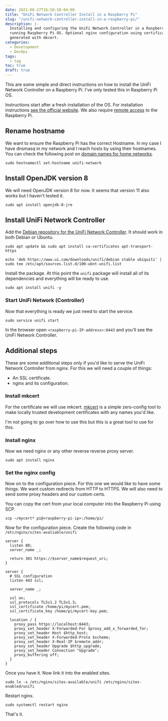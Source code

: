 ```yaml
---
date: 2021-08-27T16:58:50-04:00
title: "UniFi Network Controller Install in a Raspberry Pi"
slug: "/unifi-network-controller-install-in-a-raspberry-pi/"
description: |-
  Installing and configuring the UniFi Network Controller in a Raspberry Pi
  running Raspberry Pi OS. Optional nginx configuration using certificates
  generated with mkcert.
categories:
  - Development
  - DevOps
tags:
  - tag
toc: true
draft: true
---
```


This are some simple and direct instructions on how to install the UniFi Network
Controller on a Raspberry Pi. I've only tested this in Raspberry Pi OS.

Instructions start after a fresh installation of the OS. For installation
instructions [see the official website][raspberry-pi-os]. We also require
[remote access][remote-access] to the Raspberry Pi.

## Rename hostname

We want to ensure the Raspberry Pi has the correct Hostname. In my case I have
dnsmasq in my network and I reach hosts by using their hostnames. You can check
the following post on [domain names for home networks][homenet-domain-name].

    sudo hostnamectl set-hostname unifi-network

## Install OpenJDK version 8

We will need OpenJDK version 8 for now. It seems that version 11 also works but
I haven't tested it.

    sudo apt install openjdk-8-jre

## Install UniFi Network Controller

Add the [Debian repository for the UniFi Network
Controller][install-unifi-via-apt]. It should work in both Debian or Ubuntu.

    sudo apt update && sudo apt install ca-certificates apt-transport-https

    echo 'deb https://www.ui.com/downloads/unifi/debian stable ubiquiti' | sudo tee /etc/apt/sources.list.d/100-ubnt-unifi.list

Install the package. At this point the `unifi` package will install all of its
dependencies and everything will be ready to use.

    sudo apt install unifi -y

### Start UniFi Network (Controller)

Now that everything is ready we just need to start the service.

    sudo service unifi start

In the browser open `<raspberry-pi-IP-address>:8443` and you'll see the UniFi
Network Controller.

## Additional steps

These are some additional steps only if you'd like to serve the UniFi Network
Controller from nginx. For this we will need a couple of things:

- An SSL certificate.
- nginx and its configuration.

### Install mkcert

For the certificate we will use mkcert. [mkcert][mkcert] is a simple zero-config
tool to make locally trusted development certificates with any names you'd like.

I'm not going to go over how to use this but this is a great tool to use for
this.

### Install nginx

Now we need nginx or any other reverse reverse proxy server.

    sudo apt install nginx

### Set the nginx config

Now on to the configuration piece. For this one we would like to have some
things. We want custom redirects from HTTP to HTTPS. We will also need to send
some proxy headers and our custom certs.

You can copy the cert from your local computer into the Raspberry Pi using SCP.

    scp ~/mycert* pi@<raspberry-pi-ip>:/home/pi/

Now for the configuration piece. Create the following code in
`/etc/nginx/sites-avaliable/unifi`


    server {
      listen 80;
      server_name _;

      return 301 https://$server_name$request_uri;
    }

    server {
      # SSL configuration
      listen 443 ssl;

      server_name _;

      ssl on;
      ssl_protocols TLSv1.2 TLSv1.3;
      ssl_certificate /home/pi/mycert.pem;
      ssl_certificate_key /home/pi/mycert-key.pem;

      location / {
        proxy_pass https://localhost:8443;
        proxy_set_header X-Forwarded-For $proxy_add_x_forwarded_for;
        proxy_set_header Host $http_host;
        proxy_set_header X-Forwarded-Proto $scheme;
        proxy_set_header X-Real-IP $remote_addr;
        proxy_set_header Upgrade $http_upgrade;
        proxy_set_header Connection "Upgrade";
        proxy_buffering off;
      }
    }

Once you have it. Now link it into the enabled sites.

    sudo ln -s /etc/nginx/sites-available/unifi /etc/nginx/sites-enabled/unifi

Restart nginx.

    sudo systemctl restart nginx

That's it.

[raspberry-pi-os]: https://www.raspberrypi.org/software/
[remote-access]: https://www.raspberrypi.org/documentation/computers/remote-access.html#remote-access
[homenet-domain-name]: https://www.ctrl.blog/entry/homenet-domain-name.html
[install-unifi-via-apt]: https://help.ui.com/hc/en-us/articles/220066768-UniFi-Network-How-to-Install-and-Update-via-APT-on-Debian-or-Ubuntu
[mkcert]: https://github.com/FiloSottile/mkcert
